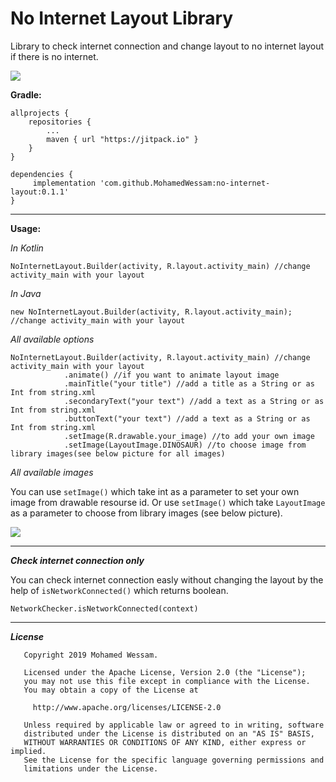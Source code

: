 # No Internet Layout Library
Library to check internet connection and change layout to no internet layout if there is no internet.

![](https://i.postimg.cc/cJv329Hq/Hnet-image.gif)

**Gradle:**
```
allprojects {
    repositories {
        ...
        maven { url "https://jitpack.io" }
    }
}

dependencies {
     implementation 'com.github.MohamedWessam:no-internet-layout:0.1.1'
}
```
---

**Usage:**

*In Kotlin*
```
NoInternetLayout.Builder(activity, R.layout.activity_main) //change activity_main with your layout
```

*In Java*
```
new NoInternetLayout.Builder(activity, R.layout.activity_main); //change activity_main with your layout
```

*All available options*
```
NoInternetLayout.Builder(activity, R.layout.activity_main) //change activity_main with your layout
            .animate() //if you want to animate layout image
            .mainTitle("your title") //add a title as a String or as Int from string.xml
            .secondaryText("your text") //add a text as a String or as Int from string.xml
            .buttonText("your text") //add a text as a String or as Int from string.xml
            .setImage(R.drawable.your_image) //to add your own image
            .setImage(LayoutImage.DINOSAUR) //to choose image from library images(see below picture for all images)
```
*All available images*

You can use `setImage()` which take int as a parameter to set your own image from drawable resourse id.
Or use `setImage()` which take `LayoutImage` as a parameter to choose from library images (see below picture).

![](https://i.postimg.cc/vThjBZjY/New-Project.png)

---

**_Check internet connection only_**

You can check internet connection easly without changing the layout by the help of `isNetworkConnected()` which returns boolean.
```
NetworkChecker.isNetworkConnected(context)
```

---

**_License_**
```
   Copyright 2019 Mohamed Wessam.

   Licensed under the Apache License, Version 2.0 (the "License");
   you may not use this file except in compliance with the License.
   You may obtain a copy of the License at

     http://www.apache.org/licenses/LICENSE-2.0

   Unless required by applicable law or agreed to in writing, software
   distributed under the License is distributed on an "AS IS" BASIS,
   WITHOUT WARRANTIES OR CONDITIONS OF ANY KIND, either express or implied.
   See the License for the specific language governing permissions and
   limitations under the License.
```
